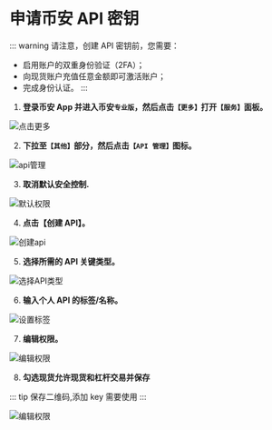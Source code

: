 # 申请币安 API 密钥

::: warning 请注意，创建 API 密钥前，您需要：

- 启用账户的双重身份验证（2FA）；
- 向现货账户充值任意金额即可激活账户；
- 完成身份认证。
  :::

1. **登录币安 App 并进入币安`专业版`，然后点击`【更多】`打开`【服务】`面板。**

![点击更多](./img/1.jpg)

2. **下拉至`【其他】`部分，然后点击`【API 管理】`图标。**

![api管理](./img/2.jpg)

3. **取消默认安全控制.**

![默认权限](./img/3.jpg)

4. **点击【创建 API】。**

![创建api](./img/5.jpg)

5. **选择所需的 API 关键类型。**<Badge text="选择系统生成" />

![选择API类型](./img/6.jpg)

6. **输入个人 API 的标签/名称。**

![设置标签](./img/7.jpg)

7. **编辑权限。**

![编辑权限](./img/8.jpg)

8. **勾选现货允许现货和杠杆交易并保存**

::: tip 保存二维码,添加 key 需要使用
:::

![编辑权限](./img/9.jpg)

<!--  -->
